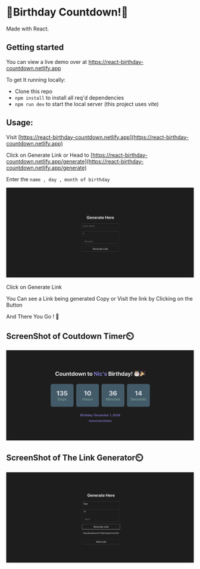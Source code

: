 # 🎉Birthday Countdown!🎉

Made with React.

## Getting started

You can view a live demo over at https://react-birthday-countdown.netlify.app

To get It running locally:

- Clone this repo
- `npm install` to install all req'd dependencies
- `npm run dev` to start the local server (this project uses vite)

## Usage:

Visit [https://react-birthday-countdown.netlify.app](https://react-birthday-countdown.netlify.app)

Click on Generate Link
or Head to [https://react-birthday-countdown.netlify.app/generate](https://react-birthday-countdown.netlify.app/generate)

Enter the `name , day , month of birthday`

![ScreenShot of Form](screenshots/generate.png)

Click on Generate Link

You Can see a Link being generated Copy or Visit the link by Clicking on the Button

And There You Go ! 🎉

## ScreenShot of Coutdown Timer⏲️

![ScreenShot of Countdown](screenshots/main.png)

## ScreenShot of The Link Generator⏲️

![ScreenShot of Countdown](screenshots/link.png)
